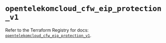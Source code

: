 # `opentelekomcloud_cfw_eip_protection_v1`

Refer to the Terraform Registry for docs: [`opentelekomcloud_cfw_eip_protection_v1`](https://registry.terraform.io/providers/opentelekomcloud/opentelekomcloud/1.36.51/docs/resources/cfw_eip_protection_v1).
